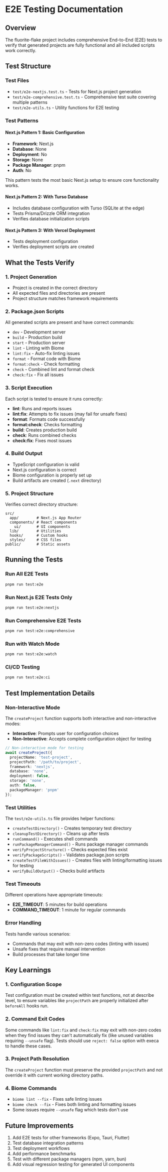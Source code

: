 # E2E Testing Documentation

## Overview

The fluorite-flake project includes comprehensive End-to-End (E2E) tests to verify that generated projects are fully functional and all included scripts work correctly.

## Test Structure

### Test Files
- `test/e2e-nextjs.test.ts` - Tests for Next.js project generation
- `test/e2e-comprehensive.test.ts` - Comprehensive test suite covering multiple patterns
- `test/e2e-utils.ts` - Utility functions for E2E testing

### Test Patterns

#### Next.js Pattern 1: Basic Configuration
- **Framework**: Next.js
- **Database**: None
- **Deployment**: No
- **Storage**: None
- **Package Manager**: pnpm
- **Auth**: No

This pattern tests the most basic Next.js setup to ensure core functionality works.

#### Next.js Pattern 2: With Turso Database
- Includes database configuration with Turso (SQLite at the edge)
- Tests Prisma/Drizzle ORM integration
- Verifies database initialization scripts

#### Next.js Pattern 3: With Vercel Deployment
- Tests deployment configuration
- Verifies deployment scripts are created

## What the Tests Verify

### 1. Project Generation
- Project is created in the correct directory
- All expected files and directories are present
- Project structure matches framework requirements

### 2. Package.json Scripts
All generated scripts are present and have correct commands:
- `dev` - Development server
- `build` - Production build
- `start` - Production server
- `lint` - Linting with Biome
- `lint:fix` - Auto-fix linting issues
- `format` - Format code with Biome
- `format:check` - Check formatting
- `check` - Combined lint and format check
- `check:fix` - Fix all issues

### 3. Script Execution
Each script is tested to ensure it runs correctly:
- **lint**: Runs and reports issues
- **lint:fix**: Attempts to fix issues (may fail for unsafe fixes)
- **format**: Formats code successfully
- **format:check**: Checks formatting
- **build**: Creates production build
- **check**: Runs combined checks
- **check:fix**: Fixes most issues

### 4. Build Output
- TypeScript configuration is valid
- Next.js configuration is correct
- Biome configuration is properly set up
- Build artifacts are created (`.next` directory)

### 5. Project Structure
Verifies correct directory structure:
```
src/
  app/        # Next.js App Router
  components/ # React components
    ui/       # UI components
  lib/        # Utilities
  hooks/      # Custom hooks
  styles/     # CSS files
public/       # Static assets
```

## Running the Tests

### Run All E2E Tests
```bash
pnpm run test:e2e
```

### Run Next.js E2E Tests Only
```bash
pnpm run test:e2e:nextjs
```

### Run Comprehensive E2E Tests
```bash
pnpm run test:e2e:comprehensive
```

### Run with Watch Mode
```bash
pnpm run test:e2e:watch
```

### CI/CD Testing
```bash
pnpm run test:e2e:ci
```

## Test Implementation Details

### Non-Interactive Mode
The `createProject` function supports both interactive and non-interactive modes:
- **Interactive**: Prompts user for configuration choices
- **Non-Interactive**: Accepts complete configuration object for testing

```typescript
// Non-interactive mode for testing
await createProject({
  projectName: 'test-project',
  projectPath: '/path/to/project',
  framework: 'nextjs',
  database: 'none',
  deployment: false,
  storage: 'none',
  auth: false,
  packageManager: 'pnpm'
});
```

### Test Utilities

The `test/e2e-utils.ts` file provides helper functions:

- `createTestDirectory()` - Creates temporary test directory
- `cleanupTestDirectory()` - Cleans up after tests
- `runCommand()` - Executes shell commands
- `runPackageManagerCommand()` - Runs package manager commands
- `verifyProjectStructure()` - Checks expected files exist
- `verifyPackageScripts()` - Validates package.json scripts
- `createTestFileWithIssues()` - Creates files with linting/formatting issues for testing
- `verifyBuildOutput()` - Checks build artifacts

### Test Timeouts

Different operations have appropriate timeouts:
- **E2E_TIMEOUT**: 5 minutes for build operations
- **COMMAND_TIMEOUT**: 1 minute for regular commands

### Error Handling

Tests handle various scenarios:
- Commands that may exit with non-zero codes (linting with issues)
- Unsafe fixes that require manual intervention
- Build processes that take longer time

## Key Learnings

### 1. Configuration Scope
Test configuration must be created within test functions, not at describe level, to ensure variables like `projectPath` are properly initialized after `beforeAll` hooks run.

### 2. Command Exit Codes
Some commands like `lint:fix` and `check:fix` may exit with non-zero codes when they find issues they can't automatically fix (like unused variables requiring `--unsafe` flag). Tests should use `reject: false` option with execa to handle these cases.

### 3. Project Path Resolution
The `createProject` function must preserve the provided `projectPath` and not override it with current working directory paths.

### 4. Biome Commands
- `biome lint --fix` - Fixes safe linting issues
- `biome check --fix` - Fixes both linting and formatting issues
- Some issues require `--unsafe` flag which tests don't use

## Future Improvements

1. Add E2E tests for other frameworks (Expo, Tauri, Flutter)
2. Test database integration patterns
3. Test deployment workflows
4. Add performance benchmarks
5. Test with different package managers (npm, yarn, bun)
6. Add visual regression testing for generated UI components